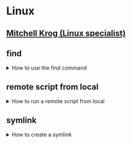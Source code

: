 # Linux

## [Mitchell Krog (Linux specialist)](https://github.com/mitchellkrogza?tab=repositories)

## find

<details>
<summary>How to use the find command</summary>

### Find Linux Files by Name or Extension

Use `find` from the command line to locate a specific file by name or extension. The following example searches for `*.err` files in the `/home/username/` directory and all sub-directories:

```bash
find /home/username/ -name "*.err"
```

### Common Linux Find Commands and Syntax

`find` expressions take the following form:

```bash
find options starting/path expression
```

- The `options` attribute will control the behavior and optimization method of the `find` process.
- The `starting/path` attribute will define the top level directory where `find` begins filtering.
- The `expression` attribute controls the tests that search the directory hierarchy to produce output.

Consider the following example command:

```bash
find -O3 -L /var/www/ -name "*.html"
```

This command enables the maximum optimization level \(-O3\) and allows `find` to follow symbolic links \(`-L`\). `find` searches the entire directory tree beneath `/var/www/` for files that end with `.html`.

#### Basic Examples

| Command | Description |
| :---    | :--- |
| find . -name testfile.txt | Find a file called testfile.txt in current and sub-directories. |
| find /home -name \*.jpg | Find all `.jpg` files in the `/home` and sub-directories. |
| find . -type f -empty | Find an empty file within the current directory. |
| find /home -user exampleuser -mtime 7 -iname ".db" | Find all `.db` files \(ignoring text case\) modified in the last 7 days by a user named exampleuser. |

</details>

## remote script from local

<details>
<summary>How to run a remote script from local</summary>

To run a remote script from local you need two scripts:

- one on the source machine,
- another one on the destination machine. 

The script on the source machine should be something like:

```bash
rsync ... ... ... syncuser@destination:/dest/path
ssh syncuser@destination "sudo /some/path/to/completesync.sh"
```

And on the destination machine, the script `/some/path/to/completesync.sh` which contains something like this:

```bash
#!/bin/sh

php artisan cache:clear
php artisan config:cache
# whatever else you need to run as root
```

Be careful to have restricted rights on this script:

```bash
chown root:root /path/to/completesync.sh && chmod 700 /path/to/completesync.sh
```

Last, modify `/etc/sudoers` on the destination machine so that `syncuser` can run both rsync and your script as root:

```bash
syncuser ALL=NOPASSWD: /usr/bin/rsync, /path/to/completesync.sh
```

Now running the script on the source machine should complete the whole process in one operation.

</details>


## symlink

<details>
<summary>How to create a symlink</summary>

### How to create a symlink to a file

Here is the basic syntax for creating a symlink to a file in your terminal.

```bash
ln -s existing_source_file optional_symbolic_link
```

You use the `ln` command to create the links for the files and the `-s` option to specify that this will be a symbolic link. If you omit the `-s` option, then a hard link will be created instead.

- The `existing_source_file` represents the file you want to create the symbolic link for.
- The `optional_symbolic_link` parameter is the name of the symbolic link you want to create. If omitted, then the system will create a new link for you in the current directory you are in.

</details>
